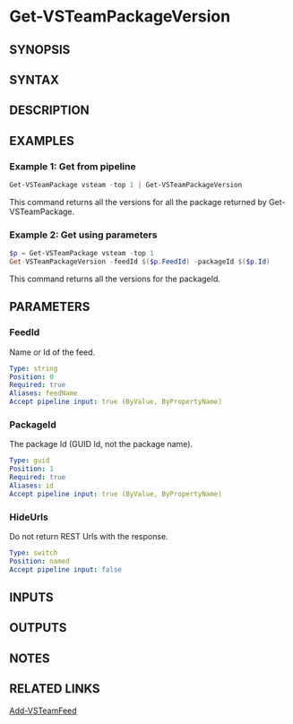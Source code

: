 <!-- #include "./common/header.md" -->

# Get-VSTeamPackageVersion

## SYNOPSIS

<!-- #include "./synopsis/Get-VSTeamPackageVersion.md" -->

## SYNTAX

## DESCRIPTION

<!-- #include "./synopsis/Get-VSTeamPackageVersion.md" -->

## EXAMPLES

### Example 1: Get from pipeline

```powershell
Get-VSTeamPackage vsteam -top 1 | Get-VSTeamPackageVersion
```

This command returns all the versions for all the package returned by Get-VSTeamPackage.

### Example 2: Get using parameters

```powershell
$p = Get-VSTeamPackage vsteam -top 1
Get-VSTeamPackageVersion -feedId $($p.FeedId) -packageId $($p.Id)
```

This command returns all the versions for the packageId.

## PARAMETERS

### FeedId

Name or Id of the feed.

```yaml
Type: string
Position: 0
Required: true
Aliases: feedName
Accept pipeline input: true (ByValue, ByPropertyName)
```

### PackageId

The package Id (GUID Id, not the package name).

```yaml
Type: guid
Position: 1
Required: true
Aliases: id
Accept pipeline input: true (ByValue, ByPropertyName)
```

### HideUrls

Do not return REST Urls with the response.

```yaml
Type: switch
Position: named
Accept pipeline input: false
```

## INPUTS

## OUTPUTS

## NOTES

<!-- #include "./common/prerequisites.md" -->

## RELATED LINKS

[Add-VSTeamFeed](Add-VSTeamFeed.md)

<!-- #include "./common/related.md" -->
